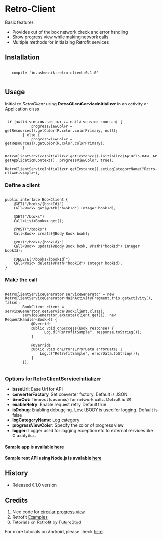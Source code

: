 # Retro-Client

Basic features:

 * Provides out of the box network check and error handling
 * Show progress view while making network calls
 * Multiple methods for initializing Retrofit services
 

## Installation

```

   compile 'in.ashwanik:retro-client:0.1.0'
   
```

## Usage
Initialize *RetroClient* using **RetroClientServiceInitializer** in an activity or Application class

```

 if (Build.VERSION.SDK_INT >= Build.VERSION_CODES.M) {
            progressViewColor = getResources().getColor(R.color.colorPrimary, null);
        } else {
            progressViewColor = getResources().getColor(R.color.colorPrimary);
        }
        RetroClientServiceInitializer.getInstance().initialize(ApiUrls.BASE_API_URL, getApplicationContext(), progressViewColor, true);
        RetroClientServiceInitializer.getInstance().setLogCategoryName("Retro-Client-Sample");

```

### Define a client

```

public interface BookClient {
    @GET("/books/{bookId}")
    Call<Book> get(@Path("bookId") Integer bookId);

    @GET("/books")
    Call<List<Book>> get();

    @POST("/books")
    Call<Book> create(@Body Book book);

    @PUT("/books/{bookId}")
    Call<Book> update(@Body Book book, @Path("bookId") Integer bookId);

    @DELETE("/books/{bookId}")
    Call<Void> delete(@Path("bookId") Integer bookId);
}

```
### Make the call

```

RetroClientServiceGenerator serviceGenerator = new RetroClientServiceGenerator(MainActivityFragment.this.getActivity(), false);
        BookClient client = serviceGenerator.getService(BookClient.class);
        serviceGenerator.execute(client.get(1), new RequestHandler<Book>() {
            @Override
            public void onSuccess(Book response) {
                  Log.d("RetrofitSample", response.toString());
            }

            @Override
            public void onError(ErrorData errorData) {
                Log.d("RetrofitSample", errorData.toString());
            }
        });
        
```

### Options for **RetroClientServiceInitializer**
* **baseUrl**: Base Url for API
* **converterFactory**: Set converter factory. Default is JSON
* **timeOut**: Timeout (seconds) for network calls. Default is 30
* **enableRetry**: Enable request retry. Default true
* **isDebug**: Enabling debugging. Level.BODY is used for logging. Default is false
* **logCategoryName**: Log category 
* **progressViewColor**: Specify the color of progress view 
* **logger**: Logger used for logging exception etc to external services like Crashlytics.

#### Sample app is available [here](https://github.com/ashwanikumar04/retroclient/tree/master/android)
#### Sample rest API using Node.js is available [here](https://github.com/ashwanikumar04/retroclient/tree/master/api)

## History
- Released 0.1.0 version


## Credits
1. Nice code for [circular progress view](https://gist.github.com/dmide/7506c7d9614eed90805d)  
2. Retrofit [Examples](https://github.com/square/retrofit/tree/master/samples)
3. Tutorials on Retrofit by [FutureStud](https://futurestud.io/blog/retrofit-getting-started-and-android-client)




For more tutorials on Android, please check [here](http://blog.ashwanik.in).